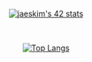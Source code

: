 

<div align="center">
  

 
  [![jaeskim's 42 stats](https://badge42.herokuapp.com/api/stats/pbolton)](https://github.com/AndrewTheTeacher/badge42)


</br>

[![Top Langs](https://github-readme-stats.vercel.app/api/top-langs/?username=AndrewTheTeacher&langs_count=8&layout=compact)](https://github.com/anuraghazra/github-readme-stats)


</div>
